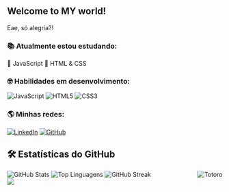 ## Welcome to MY world!
Eae, só alegria?!

### 📚 Atualmente estou estudando:

🔹 JavaScript
🔹 HTML & CSS

### 🤓 Habilidades em desenvolvimento:

![JavaScript](https://img.shields.io/badge/JavaScript-F7DF1E?style=for-the-badge&logo=javascript&logoColor=black)
![HTML5](https://img.shields.io/badge/HTML5-E34F26?style=for-the-badge&logo=html5&logoColor=white)
![CSS3](https://img.shields.io/badge/CSS3-1572B6?style=for-the-badge&logo=css3&logoColor=white)

### 🌎 Minhas redes:

[![LinkedIn](https://img.shields.io/badge/LinkedIn-0077B5?style=for-the-badge&logo=linkedin&logoColor=white)](https://www.linkedin.com/in/leticialeme-dev/) 
[![GitHub](https://img.shields.io/badge/GitHub-181717?style=for-the-badge&logo=github&logoColor=white)](https://github.com/LeticiaLemeHub)


<div align="">
  <h2>🛠 Estatísticas do GitHub</h2>

  <!-- Estatísticas do GitHub -->
  <img src="https://github-readme-stats.vercel.app/api?username=LeticiaLemeHub&show_icons=true&count_private=true&hide=prs&theme=transparent" alt="GitHub Stats">

  <!-- Linguagens mais usadas -->
  <img src="https://github-readme-stats.vercel.app/api/top-langs/?username=LeticiaLemeHub&layout=compact&theme=transparent" alt="Top Linguagens">

  <!-- Streak -->
  <img src="https://github-readme-streak-stats.herokuapp.com/?user=LeticiaLemeHub&theme=dark" alt="GitHub Streak">
  <img align="right" alt="Totoro" src="https://media.tenor.com/2PVH7hArX-0AAAAj/totoro-jumping.gif">
</div>
<!-- For SVG -->
<img src="https://pacman.abozanona.me?username=LeticiaLemeHub" />
